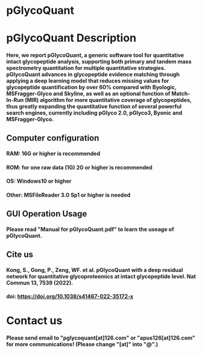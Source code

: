 # pGlycoQuant

# pGlycoQuant Description



#### Here, we report pGlycoQuant, a generic software tool for quantitative intact glycopeptide analysis, supporting both primary and tandem mass spectrometry quantitation for multiple quantitative strategies. pGlycoQuant advances in glycopeptide evidence matching through applying a deep learning model that reduces missing values for glycopeptide quantification by over 60% compared with Byologic, MSFragger-Glyco and Skyline, as well as an optional function of Match-In-Run (MIR) algorithm for more quantitative coverage of glycopeptides, thus greatly expanding the quantitative function of several powerful search engines, currently including pGlyco 2.0, pGlyco3, Byonic and MSFragger-Glyco.



## Computer configuration



#### RAM: 16G or higher is recommended



#### ROM: for one raw data (1G) 2G or higher is recommended



#### OS: Windows10 or higher



#### Other: MSFileReader 3.0 Sp1 or higher is needed



## GUI Operation Usage



#### Please read "Manual for pGlycoQuant.pdf" to learn the useage of pGlycoQuant.



## Cite us



#### Kong, S., Gong, P., Zeng, WF. et al. pGlycoQuant with a deep residual network for quantitative glycoproteomics at intact glycopeptide level. Nat Commun 13, 7539 (2022).



#### doi: https://doi.org/10.1038/s41467-022-35172-x



# Contact us



#### Please send email to "pglycoquant[at]126.com" or "apus126[at]126.com" for more communications! (Please change "[at]" into "@".)
